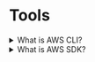 # Tools

<details>
  <summary>What is AWS CLI?</summary>

The AWS Command Line Interface (AWS CLI) is a unified tool to manage your AWS services. With just one tool to download and configure, you can control multiple AWS services from the command line and automate them through scripts.

[More >>](https://aws.amazon.com/cli/?nc1=h_ls)

</details>

<details>
  <summary>What is AWS SDK?</summary>

Develop and deploy applications with the AWS SDK for JavaScript. The SDK provides first class TypeScript support and makes it easy to call AWS services using idiomatic JavaScript APIs to build Node.js, web, and mobile web applications.

[More >>](https://aws.amazon.com/sdk-for-javascript/)

</details>
